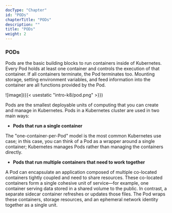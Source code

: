 ```yaml
---
docType: "Chapter"
id: "PODs"
chapterTitle: "PODs"
description: ""
title: "PODs"
weight: 2
---
```


### **PODs**

Pods are the basic building blocks to run containers inside of Kubernetes. Every Pod holds at least one container and controls the execution of that container. If all containers terminate, the Pod terminates too. Mounting storage, setting environment variables, and feed information into the container are all functions provided by the Pod.

![image]({{< usestatic "intro-k8/pod.png" >}})

Pods are the smallest deployable units of computing that you can create and manage in Kubernetes. Pods in a Kubernetes cluster are used in two main ways:

- **Pods that run a single container**

The "one-container-per-Pod" model is the most common Kubernetes use case; in this case, you can think of a Pod as a wrapper around a single container; Kubernetes manages Pods rather than managing the containers directly.

- **Pods that run multiple containers that need to work together**

A Pod can encapsulate an application composed of multiple co-located containers tightly coupled and need to share resources. These co-located containers form a single cohesive unit of service—for example, one container serving data stored in a shared volume to the public. In contrast, a separate sidecar container refreshes or updates those files. The Pod wraps these containers, storage resources, and an ephemeral network identity together as a single unit.